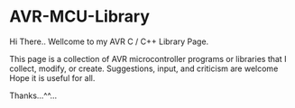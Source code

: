 # AVR-MCU-Library

Hi There..
Wellcome to my AVR C / C++ Library Page.

This page is a collection of AVR microcontroller programs or libraries that I collect, modify, or create.
Suggestions, input, and criticism are welcome
Hope it is useful for all.

Thanks...^^...
